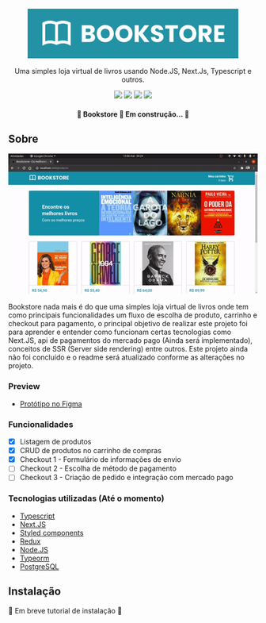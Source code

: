 <p align="center">
  <img src="./.github/logo.svg" height="100"/>
</p>

<p align="center">Uma simples loja virtual de livros usando Node.JS, Next.Js, Typescript e outros.</p>

<p align="center">
  <img src="https://img.shields.io/github/issues/wesleyoliveira820/bookstore" />
  <img src="https://img.shields.io/github/forks/wesleyoliveira820/bookstore" />
  <img src="https://img.shields.io/github/stars/wesleyoliveira820/bookstore" />
  <img src="https://img.shields.io/github/license/wesleyoliveira820/bookstore" />
</p>

<h4 align="center">
  🚧  Bookstore 🚀 Em construção...  🚧
</h4>

## Sobre

<p align="center">
  <img src="./.github/show.gif" />
</p>

Bookstore nada mais é do que uma simples loja virtual de livros onde tem como principais funcionalidades um fluxo de escolha de produto, carrinho e checkout para pagamento, o principal objetivo de realizar este projeto foi para aprender e entender como funcionam certas tecnologias como Next.JS, api de pagamentos do mercado pago (Ainda será implementado), conceitos de SSR (Server side rendering) entre outros. Este projeto ainda não foi concluído e o readme será atualizado conforme as alterações no projeto.

### Preview

* [Protótipo no Figma](https://www.figma.com/file/Tn4MBHcoqaa3ZNdtse6uCK/Ecommerce?node-id=106%3A291)

### Funcionalidades

- [x] Listagem de produtos
- [x] CRUD de produtos no carrinho de compras
- [x] Checkout 1 - Formulário de informações de envio
- [ ] Checkout 2 - Escolha de método de pagamento
- [ ] Checkout 3 - Criação de pedido e integração com mercado pago

### Tecnologias utilizadas (Até o momento)

* [Typescript](https://www.typescriptlang.org/)
* [Next.JS](https://nextjs.org/)
* [Styled components](https://styled-components.com/)
* [Redux](https://redux.js.org/)
* [Node.JS](https://nodejs.org/en/)
* [Typeorm](https://typeorm.io/#/)
* [PostgreSQL](https://www.postgresql.org/)

## Instalação

  🚧  Em breve tutorial de instalação  🚧
